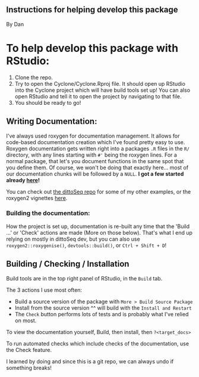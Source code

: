 ## Instructions for helping develop this package
By Dan

# To help develop this package with RStudio:

1. Clone the repo.
2. Try to open the Cyclone/Cyclone.Rproj file.  It should open up RStudio into the Cyclone project which will have build tools set up!  You can also open RStudio and tell it to open the project by navigating to that file.
3. You should be ready to go!

## Writing Documentation:
I've always used roxygen for documentation management.
It allows for code-based documentation creation which I've found pretty easy to use.
Roxygen documentation gets written right into a packages `.R` files in the `R/` directory, with any lines starting with `#'` being the roxygen lines.
For a normal package, that let's you document functions in the same spot that you define them.
Of course, we won't be doing that exactly here... most of our documentation chunks will be followed by a `NULL`.
**I got a few started already [here](R/checkpoints.R)!**

You can check out [the dittoSeq repo](https://github.com/dtm2451/dittoSeq/tree/master/R) for some of my other examples, or the roxygen2 vignettes [here](https://cran.r-project.org/web/packages/roxygen2/vignettes/roxygen2.html).

### Building the documentation:
How the project is set up, documentation is re-built any time that the 'Build ...' or 'Check' actions are made (More on those below). That's what I end up relying on mostly in dittoSeq dev, but you can also use `roxygen2::roxygenise()`, `devtools::build()`, or `Ctrl + Shift + D`!

## Building / Checking / Installation
Build tools are in the top right panel of RStudio, in the `Build` tab.

The 3 actions I use most often:
- Build a source version of the package with `More > Build Source Package`
- Install from the source version ^^ will build with the `Install and Restart`
- The `Check` button performs lots of tests and is probably what I've relied on most.

To view the documentation yourself, Build, then install, then `?<target_docs>`

To run automated checks which include checks of the documentation, use the Check feature.

I learned by doing and since this is a git repo, we can always undo if something breaks!
